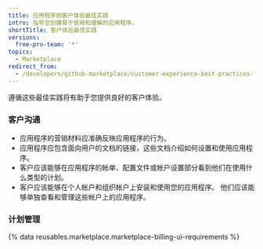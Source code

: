```yaml
---
title: 应用程序的客户体验最佳实践
intro: 指导您创建易于使用和理解的应用程序。
shortTitle: 客户体验最佳实践
versions:
  free-pro-team: '*'
topics:
  - Marketplace
redirect_from:
  - /developers/github-marketplace/customer-experience-best-practices-for-apps
---
```


遵循这些最佳实践将有助于您提供良好的客户体验。

### 客户沟通

- 应用程序的营销材料应准确反映应用程序的行为。
- 应用程序应包含面向用户的文档的链接，这些文档介绍如何设置和使用应用程序。
- 客户应该能够在应用程序的帐单、配置文件或帐户设置部分看到他们在使用什么类型的计划。
- 客户应该能够在个人帐户和组织帐户上安装和使用您的应用程序。 他们应该能够单独查看和管理这些帐户上的应用程序。

### 计划管理

{% data reusables.marketplace.marketplace-billing-ui-requirements %}
